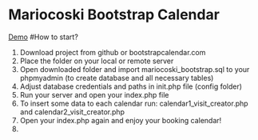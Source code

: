 # Mariocoski Bootstrap Calendar 

<a href='http://bootstrapcalendar.com/calendar.php'>Demo</a>
#How to start?   
1. Download project from github or bootstrapcalendar.com
2. Place the folder on your local or remote server
3. Open downloaded folder and import mariocoski_bootstrap.sql to your phpmyadmin (to create database and all necessary tables)
4. Adjust database credentials and paths in init.php file (config folder)
5. Run your server and open your index.php file
6. To insert some data to each calendar run: calendar1_visit_creator.php and calendar2_visit_creator.php
7. Open your index.php again and enjoy your booking calendar! 
8. 
